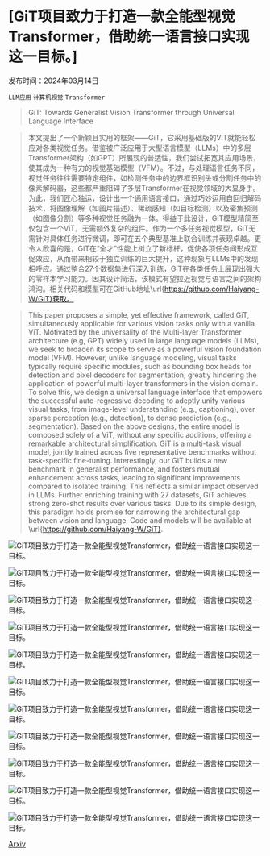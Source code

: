 # [GiT项目致力于打造一款全能型视觉Transformer，借助统一语言接口实现这一目标。]

发布时间：2024年03月14日

`LLM应用` `计算机视觉` `Transformer`

> GiT: Towards Generalist Vision Transformer through Universal Language Interface

> 本文提出了一个新颖且实用的框架——GiT，它采用基础版的ViT就能轻松应对各类视觉任务。借鉴被广泛应用于大型语言模型（LLMs）中的多层Transformer架构（如GPT）所展现的普适性，我们尝试拓宽其应用场景，使其成为一种有力的视觉基础模型（VFM）。不过，与处理语言任务不同，视觉任务往往需要特定组件，如检测任务中的边界框识别头或分割任务中的像素解码器，这些都严重阻碍了多层Transformer在视觉领域的大显身手。为此，我们匠心独运，设计出一个通用语言接口，通过巧妙运用自回归解码技术，将图像理解（如图片描述）、稀疏感知（如目标检测）以及密集预测（如图像分割）等多种视觉任务融为一体。得益于此设计，GiT模型精简至仅包含一个ViT，无需额外复杂的组件。作为一个多任务视觉模型，GiT无需针对具体任务进行微调，即可在五个典型基准上联合训练并表现卓越。更令人欣喜的是，GiT在“全才”性能上树立了新标杆，促使各项任务间形成互促效应，从而带来相较于独立训练的巨大提升，这种现象与LLMs中的发现相呼应。通过整合27个数据集进行深入训练，GiT在各类任务上展现出强大的零样本学习能力。因其设计简洁，该模式有望拉近视觉与语言之间的架构鸿沟。相关代码和模型可在GitHub地址\url{https://github.com/Haiyang-W/GiT}获取。

> This paper proposes a simple, yet effective framework, called GiT, simultaneously applicable for various vision tasks only with a vanilla ViT. Motivated by the universality of the Multi-layer Transformer architecture (e.g, GPT) widely used in large language models (LLMs), we seek to broaden its scope to serve as a powerful vision foundation model (VFM). However, unlike language modeling, visual tasks typically require specific modules, such as bounding box heads for detection and pixel decoders for segmentation, greatly hindering the application of powerful multi-layer transformers in the vision domain. To solve this, we design a universal language interface that empowers the successful auto-regressive decoding to adeptly unify various visual tasks, from image-level understanding (e.g., captioning), over sparse perception (e.g., detection), to dense prediction (e.g., segmentation). Based on the above designs, the entire model is composed solely of a ViT, without any specific additions, offering a remarkable architectural simplification. GiT is a multi-task visual model, jointly trained across five representative benchmarks without task-specific fine-tuning. Interestingly, our GiT builds a new benchmark in generalist performance, and fosters mutual enhancement across tasks, leading to significant improvements compared to isolated training. This reflects a similar impact observed in LLMs. Further enriching training with 27 datasets, GiT achieves strong zero-shot results over various tasks. Due to its simple design, this paradigm holds promise for narrowing the architectural gap between vision and language. Code and models will be available at \url{https://github.com/Haiyang-W/GiT}.

![GiT项目致力于打造一款全能型视觉Transformer，借助统一语言接口实现这一目标。](../../../paper_images/2403.09394/x1.png)

![GiT项目致力于打造一款全能型视觉Transformer，借助统一语言接口实现这一目标。](../../../paper_images/2403.09394/x2.png)

![GiT项目致力于打造一款全能型视觉Transformer，借助统一语言接口实现这一目标。](../../../paper_images/2403.09394/x3.png)

![GiT项目致力于打造一款全能型视觉Transformer，借助统一语言接口实现这一目标。](../../../paper_images/2403.09394/x4.png)

![GiT项目致力于打造一款全能型视觉Transformer，借助统一语言接口实现这一目标。](../../../paper_images/2403.09394/x5.png)

![GiT项目致力于打造一款全能型视觉Transformer，借助统一语言接口实现这一目标。](../../../paper_images/2403.09394/scale.png)

![GiT项目致力于打造一款全能型视觉Transformer，借助统一语言接口实现这一目标。](../../../paper_images/2403.09394/x6.png)

![GiT项目致力于打造一款全能型视觉Transformer，借助统一语言接口实现这一目标。](../../../paper_images/2403.09394/x7.png)

![GiT项目致力于打造一款全能型视觉Transformer，借助统一语言接口实现这一目标。](../../../paper_images/2403.09394/x8.png)

![GiT项目致力于打造一款全能型视觉Transformer，借助统一语言接口实现这一目标。](../../../paper_images/2403.09394/x9.png)

![GiT项目致力于打造一款全能型视觉Transformer，借助统一语言接口实现这一目标。](../../../paper_images/2403.09394/x10.png)

[Arxiv](https://arxiv.org/abs/2403.09394)
